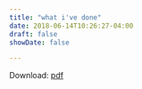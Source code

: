 ```yaml
---
title: "what i've done"
date: 2018-06-14T10:26:27-04:00
draft: false
showDate: false

---
```

Download: [pdf](/7-17-2017.pdf)
